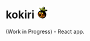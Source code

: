 # kokiri ![Kokiri](navi-web/src/assets/img/mm/PNG/deku_mask.png "Kokiri")
(Work in Progress) - React app.
